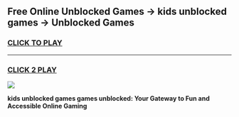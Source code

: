 
## Free Online Unblocked Games → kids unblocked games → Unblocked Games
<h3>
<a href="https://premium.freeplayer.one?title=kids_unblocked_games&ref=21F">CLICK TO PLAY</a></h3>
<hr>

<h3>
<a href="https://premium.freeplayer.one?title=kids_unblocked_games&ref=21F">CLICK 2 PLAY</a>
  
</h3>

<a href="https://premium.freeplayer.one?title=kids_unblocked_games&ref=21F/"><img src="https://clearcache.store/games.png"></a>


**kids unblocked games games unblocked: Your Gateway to Fun and Accessible Online Gaming**
